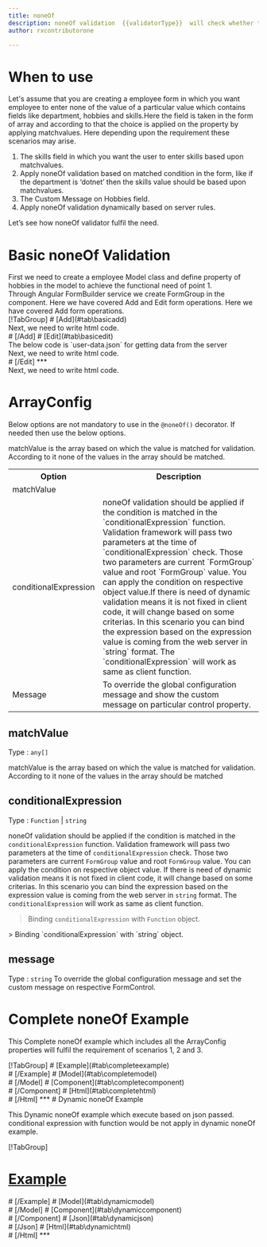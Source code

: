 ```yaml
---
title: noneOf
description: noneOf validation  {{validatorType}}  will check whether the user has entered none of the value is selected from the given inputs.
author: rxcontributorone

---
```

# When to use
Let's assume that you are creating a employee form in which you want employee to enter none of the value of a particular value which contains fields like department, hobbies and skills.Here the field is taken in the form of array and according to that the choice is applied on the property by applying matchvalues. Here depending upon the requirement these scenarios may arise.
<ol>
	<li>The skills field in which you want the user to enter skills based upon matchvalues.</li>
    <li>Apply noneOf validation based on matched condition in the form, like if the department  is ‘dotnet’ then the skills value should be based upon matchvalues.</li>
    <li>The Custom Message on Hobbies field.</li>
 	<li>Apply noneOf validation dynamically based on server rules.</li>
</ol>
Let’s see how noneOf validator fulfil the need.

# Basic noneOf Validation
<data-scope scope="['decorator']">
First we need to create a employee Model class and define property of hobbies in the model to achieve the functional need of point 1.
<div component="app-code" key="noneOf-add-model"></div> 
</data-scope>
Through Angular FormBuilder service we create FormGroup in the component.
<data-scope scope="['decorator']">
Here we have covered Add and Edit form operations. 
</data-scope>

<data-scope scope="['validator','template-driven']">
Here we have covered Add form operations. 
</data-scope> 

<data-scope scope="['decorator']">
<div component="app-tabs" key="basic-operations"></div>
[!TabGroup]
# [Add](#tab\basicadd)
<div component="app-code" key="noneOf-add-component"></div> 
Next, we need to write html code.
<div component="app-code" key="noneOf-add-html"></div> 
<div component="app-example-runner" ref-component="app-noneOf-add"></div>
# [/Add]
# [Edit](#tab\basicedit)
<div component="app-code" key="noneOf-edit-component"></div>
The below code is `user-data.json` for getting data from the server 
<div component="app-code" key="noneOf-edit-json"></div> 
Next, we need to write html code.
<div component="app-code" key="noneOf-edit-html"></div> 
<div component="app-example-runner" ref-component="app-noneOf-edit"></div>
# [/Edit]
***
</data-scope>

<data-scope scope="['validator','template-driven']">
<div component="app-code" key="noneOf-add-component"></div> 
Next, we need to write html code.
<div component="app-code" key="noneOf-add-html"></div> 
<div component="app-example-runner" ref-component="app-noneOf-add"></div>
</data-scope>

# ArrayConfig
Below options are not mandatory to use in the `@noneOf()` decorator. If needed then use the below options.

<table class="table table-bordered table-striped">
<tr><th>Option</th><th>Description</th></tr>
<tr><td><a (click)='scrollTo("#matchValue")' title="matchValue">matchValue</a></td>  matchValue is the array based on which the value is matched for validation. According to it none of the values in the array should be matched.</td></tr>
<tr><td><a (click)='scrollTo("#conditionalExpression")' title="conditionalExpression">conditionalExpression</a></td><td>noneOf validation should be applied if the condition is matched in the `conditionalExpression` function. Validation framework will pass two parameters at the time of `conditionalExpression` check. Those two parameters are current `FormGroup` value and root `FormGroup` value. You can apply the condition on respective object value.If there is need of dynamic validation means it is not fixed in client code, it will change based on some criterias. In this scenario you can bind the expression based on the expression value is coming from the web server in `string` format. The `conditionalExpression` will work as same as client function.</td></tr>
<tr><td><a (click)='scrollTo("#message")' title="message">Message</a></td><td>To override the global configuration message and show the custom message on particular control property.</td></tr>
</table>

## matchValue 
Type :  `any[]` 

matchValue is the array based on which the value is matched for validation. According to it none of the values in the array should be matched

<div component="app-code" key="noneOf-matchValueExample-model"></div> 
<div component="app-example-runner" ref-component="noneOf-matchValue-value" title="matchValue decorators with value" key="matchValue"></div>

## conditionalExpression 
Type :  `Function`  |  `string` 

noneOf validation should be applied if the condition is matched in the `conditionalExpression` function. Validation framework will pass two parameters at the time of `conditionalExpression` check. Those two parameters are current `FormGroup` value and root `FormGroup` value. You can apply the condition on respective object value.
If there is need of dynamic validation means it is not fixed in client code, it will change based on some criterias. In this scenario you can bind the expression based on the expression value is coming from the web server in `string` format. The `conditionalExpression` will work as same as client function.
 
> Binding `conditionalExpression` with `Function` object.
<div component="app-code" key="noneOf-conditionalExpressionExampleFunction-model"></div> 
> Binding `conditionalExpression` with `string` object. 
<div component="app-code" key="noneOf-conditionalExpressionExampleString-model"></div> 

<div component="app-example-runner" ref-component="app-noneOf-conditionalExpression" title="noneOf decorators with conditionalExpression" key="conditionalExpression"></div>

## message
Type :  `string` 
To override the global configuration message and set the custom message on respective FormControl.

<div component="app-code" key="noneOf-messageExample-model"></div> 
<div component="app-example-runner" ref-component="app-noneOf-message" title="noneOf decorators with message" key="message"></div>

# Complete noneOf Example

This Complete noneOf example which includes all the ArrayConfig properties will fulfil the requirement of scenarios 1, 2 and 3.

<div component="app-tabs" key="complete"></div>
[!TabGroup]
# [Example](#tab\completeexample)
<div component="app-example-runner" ref-component="app-noneOf-complete"></div>
# [/Example]
<data-scope scope="['decorator']">
# [Model](#tab\completemodel)
<div component="app-code" key="noneOf-complete-model"></div> 
# [/Model]
</data-scope>
# [Component](#tab\completecomponent)
<div component="app-code" key="noneOf-complete-component"></div> 
# [/Component]
# [Html](#tab\completehtml)
<div component="app-code" key="noneOf-complete-html"></div> 
# [/Html]
***

<data-scope scope="['decorator','validator']">
# Dynamic noneOf Example

This Dynamic noneOf example which execute based on json passed. conditional expression with function would be not apply in dynamic noneOf example. 

<div component="app-tabs" key="dynamic"></div>

[!TabGroup]
# [Example](#tab\dynamicexample)
<div component="app-example-runner" ref-component="app-noneOf-dynamic"></div>
# [/Example]
<data-scope scope="['decorator']">
# [Model](#tab\dynamicmodel)
<div component="app-code" key="noneOf-dynamic-model"></div>
# [/Model]
</data-scope>
# [Component](#tab\dynamiccomponent)
<div component="app-code" key="noneOf-dynamic-component"></div>
# [/Component]
# [Json](#tab\dynamicjson)
<div component="app-code" key="noneOf-dynamic-json"></div>
# [/Json]
# [Html](#tab\dynamichtml)
<div component="app-code" key="noneOf-dynamic-html"></div> 
# [/Html]
***
</data-scope>
